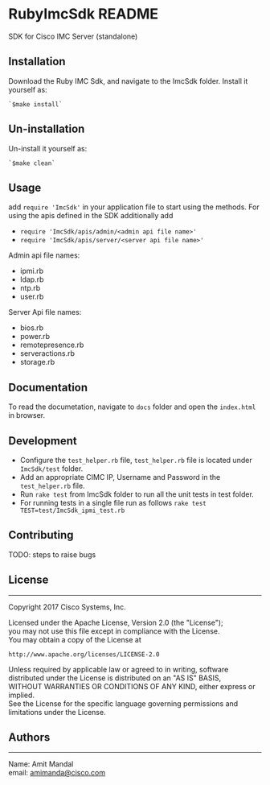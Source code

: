 # RubyImcSdk README

SDK for Cisco IMC Server (standalone)

## Installation
Download the Ruby IMC Sdk, and navigate to the ImcSdk folder.
Install it yourself as:

    `$make install`

## Un-installation

Un-install it yourself as:

    `$make clean`

## Usage

add `require 'ImcSdk'`
in your application file to start using the methods.
For using the apis defined in the SDK additionally add  
* `require 'ImcSdk/apis/admin/<admin api file name>'`
* `require 'ImcSdk/apis/server/<server api file name>'`

Admin api file names:
* ipmi.rb
* ldap.rb
* ntp.rb
* user.rb

Server Api file names:
* bios.rb
* power.rb
* remotepresence.rb
* serveractions.rb
* storage.rb

## Documentation
To read the documetation, navigate to `docs` folder and open the `index.html` in browser.

## Development

* Configure the `test_helper.rb` file, `test_helper.rb` file is located under `ImcSdk/test` folder.
* Add an appropriate CIMC IP, Username and Password in the `test_helper.rb` file.
* Run `rake test` from ImcSdk folder to run all the unit tests in test folder.
* For running tests in a single file run as follows
    `rake test TEST=test/ImcSdk_ipmi_test.rb`


## Contributing

TODO: steps to raise bugs

## License
***
Copyright 2017 Cisco Systems, Inc.

Licensed under the Apache License, Version 2.0 (the "License");   
you may not use this file except in compliance with the License.   
You may obtain a copy of the License at   

    http://www.apache.org/licenses/LICENSE-2.0   

Unless required by applicable law or agreed to in writing, software   
distributed under the License is distributed on an "AS IS" BASIS,   
WITHOUT WARRANTIES OR CONDITIONS OF ANY KIND, either express or implied.   
See the License for the specific language governing permissions and   
limitations under the License.   

## Authors
***
Name: Amit Mandal   
email: amimanda@cisco.com 

